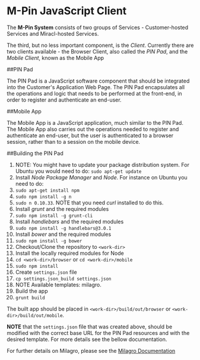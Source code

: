 M-Pin JavaScript Client
=======================

The **M-Pin System** consists of two groups of Services - Customer-hosted Services and Miracl-hosted Services.

The third, but no less important component, is the *Client*. Currently there are two clients available - the Browser Client, also called the *PIN Pad*, and the *Mobile Client*, known as the Mobile App

##PIN Pad

The PIN Pad is a JavaScript software component that should be integrated into the Customer's Application Web Page. The PIN Pad encapsulates all the operations and logic that needs to be performed at the front-end, in order to register and authenticate an end-user.

##Mobile App

The Mobile App is a JavaScript application, much similar to the PIN Pad. The Mobile App also carries out the operations needed to register and authenticate an end-user, but the user is authenticated to a browser session, rather than to a session on the mobile device.

##Building the PIN Pad

1. NOTE: You might have to update your package distribution system. For Ubuntu you would need to do: `sudo apt-get update`
2. Install *Node Package Manager* and *Node*. For instance on Ubuntu you need to do:
  1. `sudo apt-get install npm`
  2. `sudo npm install -g n`
  3. `sudo n 0.10.33`. NOTE that you need *curl* installed to do this.
3. Install *grunt* and the required modules
  1. `sudo npm install -g grunt-cli`
4. Install *handlebars* and the required modules
  1. `sudo npm install -g handlebars@3.0.1`
5. Install *bower* and the required modules
  1. `sudo npm install -g bower`
6. Checkout/Clone the repository to `<work-dir>`
7. Install the locally required modules for Node
  1. `cd <work-dir>/browser` or `cd <work-dir>/mobile`
  2. `sudo npm install`
8. Create `settings.json` file
  1. `cp settings.json_build settings.json`
  2. NOTE Available templates: milagro.
9. Build the app
  1. `grunt build`

The built app should be placed in `<work-dir>/build/out/browser` or `<work-dir>/build/out/mobile`.

**NOTE** that the `settings.json` file that was created above, should be modified with the correct base URL for the PIN Pad resources and with the desired template. For more details see the bellow documentation.

For further details on Milagro, please see the [Milagro Documentation](http://docs.milagro.io/en/)
